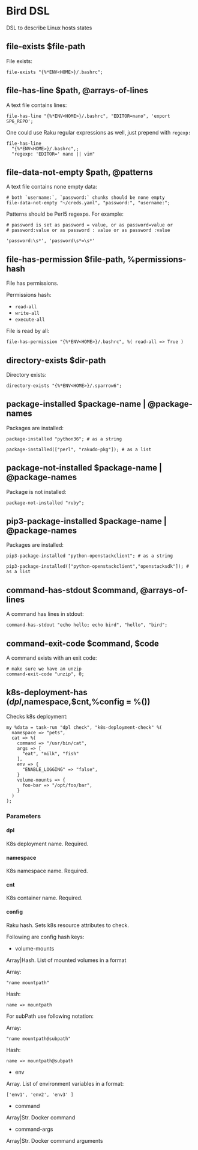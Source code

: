 # Bird DSL

DSL to describe Linux hosts states

## file-exists $file-path

File exists:

    file-exists "{%*ENV<HOME>}/.bashrc";

## file-has-line $path, @arrays-of-lines

A text file contains lines:

    file-has-line "{%*ENV<HOME>}/.bashrc", "EDITOR=nano", 'export SP6_REPO';

One could use Raku regular expressions as well, just prepend with `regexp:`

    file-has-line 
      "{%*ENV<HOME>}/.bashrc",;
      "regexp: 'EDITOR=' nano || vim"

##  file-data-not-empty $path, @patterns

A text file contains none empty data:
  
    # both `username:`, `password:` chunks should be none empty
    file-data-not-empty "~/creds.yaml", "password:", "username:";

Patterns should be Perl5 regexps. For example:

    # password is set as password = value, or as password=value or
    # password:value or as password : value or as password :value
 
    'password:\s*', 'password\s*=\s*'

## file-has-permission $file-path, %permissions-hash

File has permissions.

Permissions hash:

* `read-all`
* `write-all`
* `execute-all`

File is read by all:

    file-has-permission "{%*ENV<HOME>}/.bashrc", %( read-all => True )

## directory-exists $dir-path

Directory exists:

    directory-exists "{%*ENV<HOME>}/.sparrow6";

## package-installed $package-name | @package-names

Packages are installed:

    package-installed "python36"; # as a string

    package-installed(["perl", "rakudo-pkg"]); # as a list

## package-not-installed $package-name | @package-names

Package is not installed:

    package-not-installed "ruby";

## pip3-package-installed $package-name | @package-names

Packages are installed:

    pip3-package-installed "python-openstackclient"; # as a string

    pip3-package-installed(["python-openstackclient","openstacksdk"]); # as a list

## command-has-stdout $command, @arrays-of-lines

A command has lines in stdout:

    command-has-stdout "echo hello; echo bird", "hello", "bird";

## command-exit-code $command, $code

A command exists with an exit code:

    # make sure we have an unzip
    command-exit-code "unzip", 0;        



## k8s-deployment-has ($dpl,$namespace,$cnt,%config = %())

Checks k8s deployment:

    my %data = task-run "dpl check", "k8s-deployment-check" %(
      namespace => "pets",
      cat => %(
        command => "/usr/bin/cat",
        args => [
          "eat", "milk", "fish" 
        ],
        env => {
          "ENABLE_LOGGING" => "false",
        }
        volume-mounts => {
          foo-bar => "/opt/foo/bar",
        }
      )
    );

### Parameters

#### dpl

K8s deployment name. Required.

#### namespace

K8s namespace name. Required.

#### cnt

K8s container name. Required.

#### config

Raku hash. Sets k8s resource attributes to check. 

Following are config hash keys:

* volume-mounts

Array|Hash. List of mounted volumes in a format

Array:

    "name mountpath"

Hash:

    name => mountpath

For subPath use following notation:

Array:

    "name mountpath@subpath"

Hash:

    name => mountpath@subpath

* env

Array. List of environment variables in a format:

    ['env1', 'env2', 'env3' ]

* command

Array|Str. Docker command

* command-args

Array|Str. Docker command arguments
